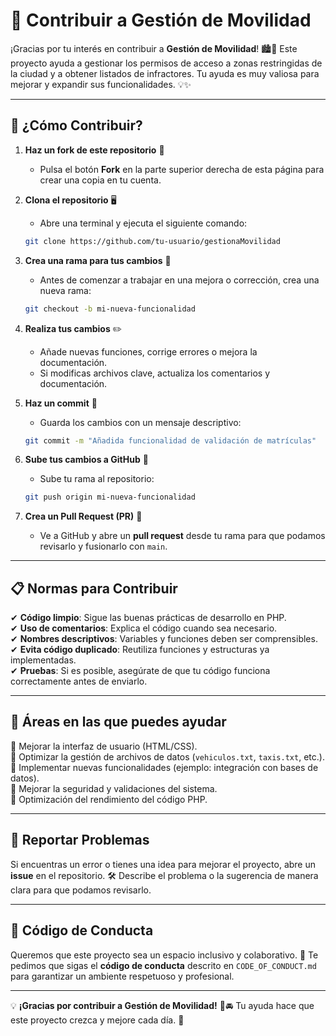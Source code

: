# 🚀 Contribuir a Gestión de Movilidad

¡Gracias por tu interés en contribuir a **Gestión de Movilidad**! 🏙️🚦 Este proyecto ayuda a gestionar los permisos de acceso a zonas restringidas de la ciudad y a obtener listados de infractores. Tu ayuda es muy valiosa para mejorar y expandir sus funcionalidades. 💡✨  

---

## 📌 ¿Cómo Contribuir?

1. **Haz un fork de este repositorio** 🍴  
   - Pulsa el botón **Fork** en la parte superior derecha de esta página para crear una copia en tu cuenta.

2. **Clona el repositorio** 🖥️  
   - Abre una terminal y ejecuta el siguiente comando:  
   ```bash
   git clone https://github.com/tu-usuario/gestionaMovilidad
   ```

3. **Crea una rama para tus cambios** 🌱  
   - Antes de comenzar a trabajar en una mejora o corrección, crea una nueva rama:  
   ```bash
   git checkout -b mi-nueva-funcionalidad
   ```

4. **Realiza tus cambios** ✏️  
   - Añade nuevas funciones, corrige errores o mejora la documentación.  
   - Si modificas archivos clave, actualiza los comentarios y documentación.

5. **Haz un commit** 📜  
   - Guarda los cambios con un mensaje descriptivo:  
   ```bash
   git commit -m "Añadida funcionalidad de validación de matrículas"
   ```

6. **Sube tus cambios a GitHub** 🚀  
   - Sube tu rama al repositorio:  
   ```bash
   git push origin mi-nueva-funcionalidad
   ```

7. **Crea un Pull Request (PR)** 🔄  
   - Ve a GitHub y abre un **pull request** desde tu rama para que podamos revisarlo y fusionarlo con `main`.

---

## 📋 Normas para Contribuir

✔ **Código limpio**: Sigue las buenas prácticas de desarrollo en PHP.  
✔ **Uso de comentarios**: Explica el código cuando sea necesario.  
✔ **Nombres descriptivos**: Variables y funciones deben ser comprensibles.  
✔ **Evita código duplicado**: Reutiliza funciones y estructuras ya implementadas.  
✔ **Pruebas**: Si es posible, asegúrate de que tu código funciona correctamente antes de enviarlo.

---

## 🎯 Áreas en las que puedes ayudar

🔹 Mejorar la interfaz de usuario (HTML/CSS).  
🔹 Optimizar la gestión de archivos de datos (`vehiculos.txt`, `taxis.txt`, etc.).  
🔹 Implementar nuevas funcionalidades (ejemplo: integración con bases de datos).  
🔹 Mejorar la seguridad y validaciones del sistema.  
🔹 Optimización del rendimiento del código PHP.  

---

## 📢 Reportar Problemas

Si encuentras un error o tienes una idea para mejorar el proyecto, abre un **issue** en el repositorio. 🛠️ Describe el problema o la sugerencia de manera clara para que podamos revisarlo.  

---

## 🤝 Código de Conducta

Queremos que este proyecto sea un espacio inclusivo y colaborativo. 💙 Te pedimos que sigas el **código de conducta** descrito en `CODE_OF_CONDUCT.md` para garantizar un ambiente respetuoso y profesional.  

---

💡 **¡Gracias por contribuir a Gestión de Movilidad!** 🚦🚘 Tu ayuda hace que este proyecto crezca y mejore cada día. 🎉  
